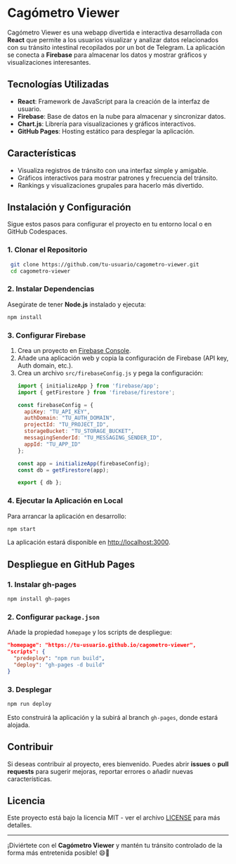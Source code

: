 # Cagómetro Viewer

Cagómetro Viewer es una webapp divertida e interactiva desarrollada con **React** que permite a los usuarios visualizar y analizar datos relacionados con su tránsito intestinal recopilados por un bot de Telegram. La aplicación se conecta a **Firebase** para almacenar los datos y mostrar gráficos y visualizaciones interesantes.

## Tecnologías Utilizadas
- **React**: Framework de JavaScript para la creación de la interfaz de usuario.
- **Firebase**: Base de datos en la nube para almacenar y sincronizar datos.
- **Chart.js**: Librería para visualizaciones y gráficos interactivos.
- **GitHub Pages**: Hosting estático para desplegar la aplicación.

## Características
- Visualiza registros de tránsito con una interfaz simple y amigable.
- Gráficos interactivos para mostrar patrones y frecuencia del tránsito.
- Rankings y visualizaciones grupales para hacerlo más divertido.

## Instalación y Configuración
Sigue estos pasos para configurar el proyecto en tu entorno local o en GitHub Codespaces.

### 1. Clonar el Repositorio
```bash
 git clone https://github.com/tu-usuario/cagometro-viewer.git
 cd cagometro-viewer
```

### 2. Instalar Dependencias
Asegúrate de tener **Node.js** instalado y ejecuta:
```bash
npm install
```

### 3. Configurar Firebase
1. Crea un proyecto en [Firebase Console](https://console.firebase.google.com/).
2. Añade una aplicación web y copia la configuración de Firebase (API key, Auth domain, etc.).
3. Crea un archivo `src/firebaseConfig.js` y pega la configuración:
   ```javascript
   import { initializeApp } from 'firebase/app';
   import { getFirestore } from 'firebase/firestore';

   const firebaseConfig = {
     apiKey: "TU_API_KEY",
     authDomain: "TU_AUTH_DOMAIN",
     projectId: "TU_PROJECT_ID",
     storageBucket: "TU_STORAGE_BUCKET",
     messagingSenderId: "TU_MESSAGING_SENDER_ID",
     appId: "TU_APP_ID"
   };

   const app = initializeApp(firebaseConfig);
   const db = getFirestore(app);

   export { db };
   ```

### 4. Ejecutar la Aplicación en Local
Para arrancar la aplicación en desarrollo:
```bash
npm start
```
La aplicación estará disponible en [http://localhost:3000](http://localhost:3000).

## Despliegue en GitHub Pages
### 1. Instalar gh-pages
```bash
npm install gh-pages
```

### 2. Configurar `package.json`
Añade la propiedad `homepage` y los scripts de despliegue:
```json
"homepage": "https://tu-usuario.github.io/cagometro-viewer",
"scripts": {
  "predeploy": "npm run build",
  "deploy": "gh-pages -d build"
}
```

### 3. Desplegar
```bash
npm run deploy
```
Esto construirá la aplicación y la subirá al branch `gh-pages`, donde estará alojada.

## Contribuir
Si deseas contribuir al proyecto, eres bienvenido. Puedes abrir **issues** o **pull requests** para sugerir mejoras, reportar errores o añadir nuevas características.

## Licencia
Este proyecto está bajo la licencia MIT - ver el archivo [LICENSE](LICENSE) para más detalles.

---
¡Diviértete con el **Cagómetro Viewer** y mantén tu tránsito controlado de la forma más entretenida posible! 😄💩
